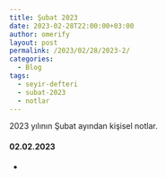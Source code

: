 ```yaml
---
title: Şubat 2023
date: 2023-02-28T22:00:00+03:00
author: omerify
layout: post
permalink: /2023/02/28/2023-2/
categories:
  - Blog
tags:
  - seyir-defteri
  - subat-2023
  - notlar
---
```


2023 yılının Şubat ayından kişisel notlar.

#### 02.02.2023

  * 